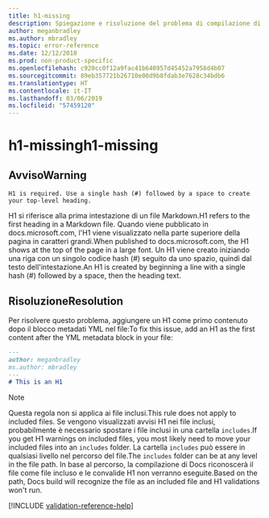 ```yaml
---
title: h1-missing
description: Spiegazione e risoluzione del problema di compilazione di Docs h1-missing.
author: meganbradley
ms.author: mbradley
ms.topic: error-reference
ms.date: 12/12/2018
ms.prod: non-product-specific
ms.openlocfilehash: c920cc0f12a9fac41b640957d45452a7958d4b07
ms.sourcegitcommit: 89eb357721b26710e00d9b8fdab3e7628c34bdb6
ms.translationtype: HT
ms.contentlocale: it-IT
ms.lasthandoff: 03/06/2019
ms.locfileid: "57459120"
---
```

# <a name="h1-missing"></a><span data-ttu-id="d0481-103">h1-missing</span><span class="sxs-lookup"><span data-stu-id="d0481-103">h1-missing</span></span>

## <a name="warning"></a><span data-ttu-id="d0481-104">Avviso</span><span class="sxs-lookup"><span data-stu-id="d0481-104">Warning</span></span>

`H1 is required. Use a single hash (#) followed by a space to create your top-level heading.`

<span data-ttu-id="d0481-105">H1 si riferisce alla prima intestazione di un file Markdown.</span><span class="sxs-lookup"><span data-stu-id="d0481-105">H1 refers to the first heading in a Markdown file.</span></span> <span data-ttu-id="d0481-106">Quando viene pubblicato in docs.microsoft.com, l'H1 viene visualizzato nella parte superiore della pagina in caratteri grandi.</span><span class="sxs-lookup"><span data-stu-id="d0481-106">When published to docs.microsoft.com, the H1 shows at the top of the page in a large font.</span></span> <span data-ttu-id="d0481-107">Un H1 viene creato iniziando una riga con un singolo codice hash (#) seguito da uno spazio, quindi dal testo dell'intestazione.</span><span class="sxs-lookup"><span data-stu-id="d0481-107">An H1 is created by beginning a line with a single hash (#) followed by a space, then the heading text.</span></span>

## <a name="resolution"></a><span data-ttu-id="d0481-108">Risoluzione</span><span class="sxs-lookup"><span data-stu-id="d0481-108">Resolution</span></span>

<span data-ttu-id="d0481-109">Per risolvere questo problema, aggiungere un H1 come primo contenuto dopo il blocco metadati YML nel file:</span><span class="sxs-lookup"><span data-stu-id="d0481-109">To fix this issue, add an H1 as the first content after the YML metadata block in your file:</span></span>

```markdown
---
author: meganbradley
ms.author: mbradley
---
# This is an H1
```

> [!NOTE]
> <span data-ttu-id="d0481-110">Questa regola non si applica ai file inclusi.</span><span class="sxs-lookup"><span data-stu-id="d0481-110">This rule does not apply to included files.</span></span> <span data-ttu-id="d0481-111">Se vengono visualizzati avvisi H1 nei file inclusi, probabilmente è necessario spostare i file inclusi in una cartella `includes`.</span><span class="sxs-lookup"><span data-stu-id="d0481-111">If you get H1 warnings on included files, you most likely need to move your included files into an `includes` folder.</span></span> <span data-ttu-id="d0481-112">La cartella `includes` può essere in qualsiasi livello nel percorso del file.</span><span class="sxs-lookup"><span data-stu-id="d0481-112">The `includes` folder can be at any level in the file path.</span></span> <span data-ttu-id="d0481-113">In base al percorso, la compilazione di Docs riconoscerà il file come file incluso e le convalide H1 non verranno eseguite.</span><span class="sxs-lookup"><span data-stu-id="d0481-113">Based on the path, Docs build will recognize the file as an included file and H1 validations won't run.</span></span>

<!--make sure to add this file to your includes folder and verify the path-->
[!INCLUDE [validation-reference-help](includes/validation-reference-help.md)]